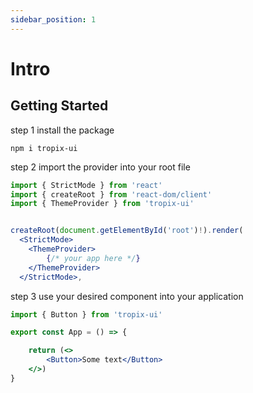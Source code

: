 ```yaml
---
sidebar_position: 1
---
```


# Intro

## Getting Started



step 1 install the package

```shell
npm i tropix-ui
```


step 2 import the provider into your root file
```jsx title="src/main.js"
import { StrictMode } from 'react'
import { createRoot } from 'react-dom/client'
import { ThemeProvider } from 'tropix-ui'


createRoot(document.getElementById('root')!).render(
  <StrictMode>
    <ThemeProvider>
        {/* your app here */}
    </ThemeProvider>
  </StrictMode>,
```

step 3 use your desired component into your application
```jsx title="src/App.jsx"
import { Button } from 'tropix-ui'

export const App = () => {

    return (<>
        <Button>Some text</Button>     
    </>)
}
```
